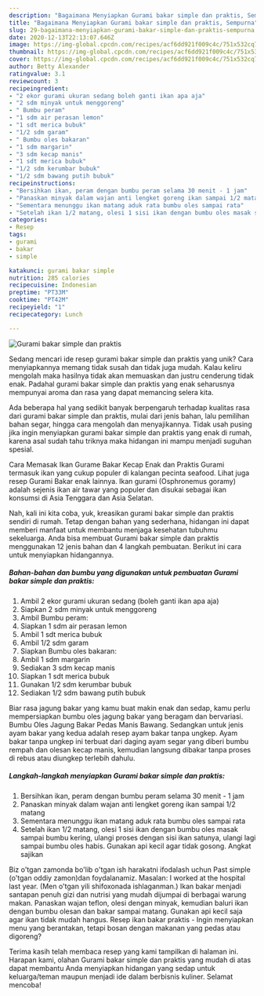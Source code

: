 ```yaml
---
description: "Bagaimana Menyiapkan Gurami bakar simple dan praktis, Sempurna"
title: "Bagaimana Menyiapkan Gurami bakar simple dan praktis, Sempurna"
slug: 29-bagaimana-menyiapkan-gurami-bakar-simple-dan-praktis-sempurna
date: 2020-12-13T22:13:07.646Z
image: https://img-global.cpcdn.com/recipes/acf6dd921f009c4c/751x532cq70/gurami-bakar-simple-dan-praktis-foto-resep-utama.jpg
thumbnail: https://img-global.cpcdn.com/recipes/acf6dd921f009c4c/751x532cq70/gurami-bakar-simple-dan-praktis-foto-resep-utama.jpg
cover: https://img-global.cpcdn.com/recipes/acf6dd921f009c4c/751x532cq70/gurami-bakar-simple-dan-praktis-foto-resep-utama.jpg
author: Betty Alexander
ratingvalue: 3.1
reviewcount: 3
recipeingredient:
- "2 ekor gurami ukuran sedang boleh ganti ikan apa aja"
- "2 sdm minyak untuk menggoreng"
- " Bumbu peram"
- "1 sdm air perasan lemon"
- "1 sdt merica bubuk"
- "1/2 sdm garam"
- " Bumbu oles bakaran"
- "1 sdm margarin"
- "3 sdm kecap manis"
- "1 sdt merica bubuk"
- "1/2 sdm kerumbar bubuk"
- "1/2 sdm bawang putih bubuk"
recipeinstructions:
- "Bersihkan ikan, peram dengan bumbu peram selama 30 menit - 1 jam"
- "Panaskan minyak dalam wajan anti lengket goreng ikan sampai 1/2 matang"
- "Sementara menunggu ikan matang aduk rata bumbu oles sampai rata"
- "Setelah ikan 1/2 matang, olesi 1 sisi ikan dengan bumbu oles masak sampai bumbu kering, ulangi proses dengan sisi ikan satunya, ulangi lagi sampai bumbu oles habis. Gunakan api kecil agar tidak gosong. Angkat sajikan"
categories:
- Resep
tags:
- gurami
- bakar
- simple

katakunci: gurami bakar simple 
nutrition: 285 calories
recipecuisine: Indonesian
preptime: "PT33M"
cooktime: "PT42M"
recipeyield: "1"
recipecategory: Lunch

---
```



![Gurami bakar simple dan praktis](https://img-global.cpcdn.com/recipes/acf6dd921f009c4c/751x532cq70/gurami-bakar-simple-dan-praktis-foto-resep-utama.jpg)

Sedang mencari ide resep gurami bakar simple dan praktis yang unik? Cara menyiapkannya memang tidak susah dan tidak juga mudah. Kalau keliru mengolah maka hasilnya tidak akan memuaskan dan justru cenderung tidak enak. Padahal gurami bakar simple dan praktis yang enak seharusnya mempunyai aroma dan rasa yang dapat memancing selera kita.

Ada beberapa hal yang sedikit banyak berpengaruh terhadap kualitas rasa dari gurami bakar simple dan praktis, mulai dari jenis bahan, lalu pemilihan bahan segar, hingga cara mengolah dan menyajikannya. Tidak usah pusing jika ingin menyiapkan gurami bakar simple dan praktis yang enak di rumah, karena asal sudah tahu triknya maka hidangan ini mampu menjadi suguhan spesial.

Cara Memasak Ikan Gurame Bakar Kecap Enak dan Praktis Gurami termasuk ikan yang cukup populer di kalangan pecinta seafood. Lihat juga resep Gurami Bakar enak lainnya. Ikan gurami (Osphronemus goramy) adalah sejenis ikan air tawar yang populer dan disukai sebagai ikan konsumsi di Asia Tenggara dan Asia Selatan.


Nah, kali ini kita coba, yuk, kreasikan gurami bakar simple dan praktis sendiri di rumah. Tetap dengan bahan yang sederhana, hidangan ini dapat memberi manfaat untuk membantu menjaga kesehatan tubuhmu sekeluarga. Anda bisa membuat Gurami bakar simple dan praktis menggunakan 12 jenis bahan dan 4 langkah pembuatan. Berikut ini cara untuk menyiapkan hidangannya.

<!--inarticleads1-->

##### Bahan-bahan dan bumbu yang digunakan untuk pembuatan Gurami bakar simple dan praktis:

1. Ambil 2 ekor gurami ukuran sedang (boleh ganti ikan apa aja)
1. Siapkan 2 sdm minyak untuk menggoreng
1. Ambil  Bumbu peram:
1. Siapkan 1 sdm air perasan lemon
1. Ambil 1 sdt merica bubuk
1. Ambil 1/2 sdm garam
1. Siapkan  Bumbu oles bakaran:
1. Ambil 1 sdm margarin
1. Sediakan 3 sdm kecap manis
1. Siapkan 1 sdt merica bubuk
1. Gunakan 1/2 sdm kerumbar bubuk
1. Sediakan 1/2 sdm bawang putih bubuk


Biar rasa jagung bakar yang kamu buat makin enak dan sedap, kamu perlu mempersiapkan bumbu oles jagung bakar yang beragam dan bervariasi. Bumbu Oles Jagung Bakar Pedas Manis Bawang. Sedangkan untuk jenis ayam bakar yang kedua adalah resep ayam bakar tanpa ungkep. Ayam bakar tanpa ungkep ini terbuat dari daging ayam segar yang diberi bumbu rempah dan olesan kecap manis, kemudian langsung dibakar tanpa proses di rebus atau diungkep terlebih dahulu. 

<!--inarticleads2-->

##### Langkah-langkah menyiapkan Gurami bakar simple dan praktis:

1. Bersihkan ikan, peram dengan bumbu peram selama 30 menit - 1 jam
1. Panaskan minyak dalam wajan anti lengket goreng ikan sampai 1/2 matang
1. Sementara menunggu ikan matang aduk rata bumbu oles sampai rata
1. Setelah ikan 1/2 matang, olesi 1 sisi ikan dengan bumbu oles masak sampai bumbu kering, ulangi proses dengan sisi ikan satunya, ulangi lagi sampai bumbu oles habis. Gunakan api kecil agar tidak gosong. Angkat sajikan


Biz o&#39;tgan zamonda bo&#39;lib o&#39;tgan ish harakatni ifodalash uchun Past simple (o&#39;tgan oddiy zamon)dan foydalanamiz. Masalan: I worked at the hospital last year. (Men o&#39;tgan yili shifoxonada ishlaganman.) Ikan bakar menjadi santapan penuh gizi dan nutrisi yang mudah dijumpai di berbagai warung makan. Panaskan wajan teflon, olesi dengan minyak, kemudian baluri ikan dengan bumbu olesan dan bakar sampai matang. Gunakan api kecil saja agar ikan tidak mudah hangus. Resep ikan bakar praktis - Ingin menyiapkan menu yang berantakan, tetapi bosan dengan makanan yang pedas atau digoreng? 

Terima kasih telah membaca resep yang kami tampilkan di halaman ini. Harapan kami, olahan Gurami bakar simple dan praktis yang mudah di atas dapat membantu Anda menyiapkan hidangan yang sedap untuk keluarga/teman maupun menjadi ide dalam berbisnis kuliner. Selamat mencoba!
